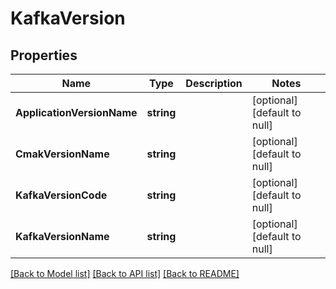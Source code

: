 # KafkaVersion

## Properties
Name | Type | Description | Notes
------------ | ------------- | ------------- | -------------
**ApplicationVersionName** | **string** |  | [optional] [default to null]
**CmakVersionName** | **string** |  | [optional] [default to null]
**KafkaVersionCode** | **string** |  | [optional] [default to null]
**KafkaVersionName** | **string** |  | [optional] [default to null]

[[Back to Model list]](../README.md#documentation-for-models) [[Back to API list]](../README.md#documentation-for-api-endpoints) [[Back to README]](../README.md)


